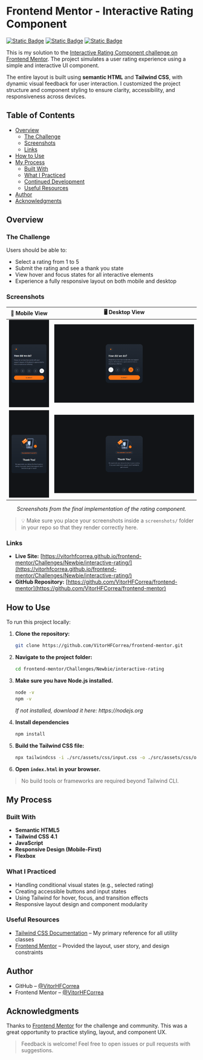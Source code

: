 # Frontend Mentor - Interactive Rating Component

[![Static Badge](https://img.shields.io/badge/HTML-%23E34F26?style=for-the-badge&logo=html5&labelColor=%23222222)](https://html.spec.whatwg.org/)
[![Static Badge](https://img.shields.io/badge/Tailwind%20CSS-%2306B6D4?style=for-the-badge&logo=tailwindcss&logoColor=%2306B6D4&labelColor=%23222222&color=%2306B6D4)](https://tailwindcss.com/)
[![Static Badge](https://img.shields.io/badge/JavaScript-%23F7DF1E?style=for-the-badge&logo=javascript&labelColor=%23222222)](https://developer.mozilla.org/en-US/docs/Web/JavaScript)

This is my solution to the [Interactive Rating Component challenge on Frontend Mentor](https://www.frontendmentor.io/challenges/interactive-rating-component-koxpeBUmI). The project simulates a user rating experience using a simple and interactive UI component.

The entire layout is built using **semantic HTML** and **Tailwind CSS**, with dynamic visual feedback for user interaction. I customized the project structure and component styling to ensure clarity, accessibility, and responsiveness across devices.

## Table of Contents

- [Overview](#overview)
  - [The Challenge](#the-challenge)
  - [Screenshots](#screenshots)
  - [Links](#links)
- [How to Use](#how-to-use)
- [My Process](#my-process)
  - [Built With](#built-with)
  - [What I Practiced](#what-i-practiced)
  - [Continued Development](#continued-development)
  - [Useful Resources](#useful-resources)
- [Author](#author)
- [Acknowledgments](#acknowledgments)

## Overview

### The Challenge

Users should be able to:

- Select a rating from 1 to 5
- Submit the rating and see a thank you state
- View hover and focus states for all interactive elements
- Experience a fully responsive layout on both mobile and desktop

### Screenshots

| 📱 Mobile View | 🖥️ Desktop View |
|----------------|-----------------|
| <img src="./src/assets/images/screenshots/mobile1.png" width="170"/> | <img src="./src/assets/images/screenshots/desktop1.png" width="700"/> |
| <img src="./src/assets/images/screenshots/mobile2.png" width="170"/> | <img src="./src/assets/images/screenshots/desktop2.png" width="700"/> |

<p align="center"><em>Screenshots from the final implementation of the rating component.</em></p>

> 💡 Make sure you place your screenshots inside a `screenshots/` folder in your repo so that they render correctly here.

### Links

- **Live Site:** [https://vitorhfcorrea.github.io/frontend-mentor/Challenges/Newbie/interactive-rating/](https://vitorhfcorrea.github.io/frontend-mentor/Challenges/Newbie/interactive-rating/)
- **GitHub Repository:** [https://github.com/VitorHFCorrea/frontend-mentor](https://github.com/VitorHFCorrea/frontend-mentor)

## How to Use

To run this project locally:

1. **Clone the repository:**
   ```bash
   git clone https://github.com/VitorHFCorrea/frontend-mentor.git
   ```

2. **Navigate to the project folder:**
   ```bash
   cd frontend-mentor/Challenges/Newbie/interactive-rating
   ```

3. **Make sure you have Node.js installed.**
   ```bash
   node -v
   npm -v
   ```
   <p><em>If not installed, download it here: https://nodejs.org</em></p>

4. **Install dependencies**
   ```bash
   npm install
   ```

5. **Build the Tailwind CSS file:**
   ```bash
   npx tailwindcss -i ./src/assets/css/input.css -o ./src/assets/css/output.css --watch
   ```

6. **Open `index.html` in your browser.**

> No build tools or frameworks are required beyond Tailwind CLI.

## My Process

### Built With

- **Semantic HTML5**
- **Tailwind CSS 4.1**
- **JavaScript**
- **Responsive Design (Mobile-First)**
- **Flexbox**

### What I Practiced

- Handling conditional visual states (e.g., selected rating)
- Creating accessible buttons and input states
- Using Tailwind for hover, focus, and transition effects
- Responsive layout design and component modularity

### Useful Resources

- [Tailwind CSS Documentation](https://tailwindcss.com/docs) – My primary reference for all utility classes
- [Frontend Mentor](https://www.frontendmentor.io/) – Provided the layout, user story, and design constraints

## Author

- GitHub – [@VitorHFCorrea](https://github.com/VitorHFCorrea)
- Frontend Mentor – [@VitorHFCorrea](https://www.frontendmentor.io/profile/VitorHFCorrea)

## Acknowledgments

Thanks to [Frontend Mentor](https://www.frontendmentor.io/) for the challenge and community. This was a great opportunity to practice styling, layout, and component UX.

> Feedback is welcome! Feel free to open issues or pull requests with suggestions.